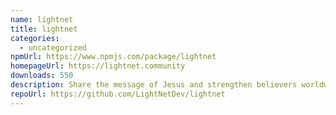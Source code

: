```yaml
---
name: lightnet
title: lightnet
categories:
  - uncategorized
npmUrl: https://www.npmjs.com/package/lightnet
homepageUrl: https://lightnet.community
downloads: 550
description: Share the message of Jesus and strengthen believers worldwide.
repoUrl: https://github.com/LightNetDev/lightnet
---
```

